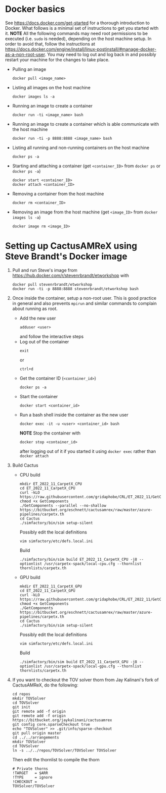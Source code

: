 # Docker basics
See https://docs.docker.com/get-started for a thorough introduction to Docker. What follows is a minimal set of instructions to get you started with it.
**NOTE** All the following commands may need root permissions to be executed (i.e. `sudo` is needed), depending on the host machine setup. In order to avoid that, follow the instructions at https://docs.docker.com/engine/install/linux-postinstall/#manage-docker-as-a-non-root-user. You may need to log out and log back in and possibly restart your machine for the changes to take place.
- Pulling an image
  ```
  docker pull <image_name>
  ```
- Listing all images on the host machine
  ```
  docker images ls -a
  ```
- Running an image to create a container
  ```
  docker run -ti <image_name> bash
  ```
- Running an image to create a container which is able communicate with the host machine
  ```
  docker run -ti -p 8888:8888 <image_name> bash
  ```
- Listing all running and non-running containers on the host machine
  ```
  docker ps -a
  ```
- Starting and attaching a container (get `<container_ID>` from `docker ps` or `docker ps -a`)
  ```
  docker start <container_ID>
  docker attach <container_ID>
  ```
- Removing a container from the host machine
  ```
  docker rm <container_ID>
  ```
- Removing an image from the host machine (get `<image_ID>` from `docker images ls -a`) 
  ```
  docker image rm <image_ID>
  ```


# Setting up CactusAMReX using Steve Brandt's Docker image
1. Pull and run Steve's image from https://hub.docker.com/r/stevenrbrandt/etworkshop with
   ```
   docker pull stevenrbrandt/etworkshop
   docker run -ti -p 8888:8888 stevenrbrandt/etworkshop bash
   ```
2. Once inside the container, setup a non-root user. This is good practice in general and also prevents `mpirun` and similar commands to complain about running as root.
   - Add the new user
     ```
     adduser <user>
     ```
     and follow the interactive steps
   - Log out of the container
     ```
     exit
     ```
     or
     ```
     ctrl+d
     ```
   - Get the container ID (`<container_id>`)
     ```
     docker ps -a
     ```
   - Start the container
     ```
     docker start <container_id>
     ```
   - Run a bash shell inside the container as the new user
     ```
     docker exec -it -u <user> <container_id> bash
     ```
     **NOTE** Stop the container with
     ```
     docker stop <container_id>
     ```
     after logging out of it if you started it using `docker exec` rather than `docker attach`
3. Build Cactus
   - CPU build
     ```
     mkdir ET_2022_11_CarpetX_CPU
     cd ET_2022_11_CarpetX_CPU
     curl -kLO https://raw.githubusercontent.com/gridaphobe/CRL/ET_2022_11/GetComponents
     chmod +x GetComponents
     ./GetComponents --parallel --no-shallow https://bitbucket.org/eschnett/cactusamrex/raw/master/azure-pipelines/carpetx.th
     cd Cactus
     ./simfactory/bin/sim setup-silent
     ```
     Possibly edit the local definitions
     ```
     vim simfactory/etc/defs.local.ini
     ```
     Build
     ```
     ./simfactory/bin/sim build ET_2022_11_CarpetX_CPU -j8 --optionlist /usr/carpetx-spack/local-cpu.cfg --thornlist thornlists/carpetx.th
     ```
   - GPU build
     ```
     mkdir ET_2022_11_CarpetX_GPU
     cd ET_2022_11_CarpetX_GPU
     curl -kLO https://raw.githubusercontent.com/gridaphobe/CRL/ET_2022_11/GetComponents
     chmod +x GetComponents
     ./GetComponents https://bitbucket.org/eschnett/cactusamrex/raw/master/azure-pipelines/carpetx.th
     cd Cactus
     ./simfactory/bin/sim setup-silent
     ```
     Possibly edit the local definitions
     ```
     vim simfactory/etc/defs.local.ini
     ```
     Build
     ```
     ./simfactory/bin/sim build ET_2022_11_CarpetX_GPU -j8 --optionlist /usr/carpetx-spack/local-gpu.cfg --thornlist thornlists/carpetx.th
     ```

4. If you want to checkout the TOV solver thorn from Jay Kalinani's fork of CactusAMReX, do the following:
   ```
   cd repos
   mkdir TOVSolver
   cd TOVSolver
   git init
   git remote add -f origin
   git remote add -f origin https://bitbucket.org/jaykalinani/cactusamrex
   git config core.sparseCheckout true
   echo "TOVSolver" >> .git/info/sparse-checkout
   git pull origin master
   cd ../../arrangements
   mkdir TOVSolver
   cd TOVSolver
   ln -s ../../repos/TOVSolver/TOVSolver TOVSolver
   ```
   Then edit the thornlist to compile the thorn
   ```
   # Private thorns
   !TARGET   = $ARR
   !TYPE     = ignore
   !CHECKOUT =
   TOVSolver/TOVSolver
   ```
